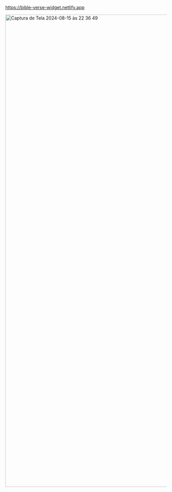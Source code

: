 https://bible-verse-widget.netlify.app



<img width="1470" alt="Captura de Tela 2024-08-15 às 22 36 49" src="https://github.com/user-attachments/assets/292bb166-91f0-4e11-944d-79e6a824ba05">
